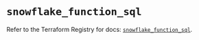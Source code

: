 # `snowflake_function_sql`

Refer to the Terraform Registry for docs: [`snowflake_function_sql`](https://registry.terraform.io/providers/snowflake-labs/snowflake/1.0.1/docs/resources/function_sql).
